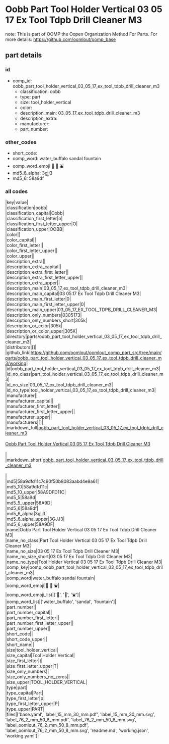 # Oobb Part Tool Holder Vertical 03 05 17 Ex Tool Tdpb Drill Cleaner M3  

note: This is part of OOMP the Oopen Organization Method For Parts. For more details: https://github.com/oomlout/oomp_base

##  part details





### id
* oomp_id: oobb_part_tool_holder_vertical_03_05_17_ex_tool_tdpb_drill_cleaner_m3
  * classification: oobb
  * type: part
  * size: tool_holder_vertical
  * color: 
  * description_main: 03_05_17_ex_tool_tdpb_drill_cleaner_m3
  * description_extra: 
  * manufacturer: 
  * part_number: 

### other_codes
* short_code: 
* oomp_word: water_buffalo sandal fountain
* oomp_word_emoji :water_buffalo: :sandal: :fountain:
* md5_6_alpha: 3gjj3
* md5_6: 58a9df

### all codes 
|key|value|  
|classification|oobb|  
|classification_capital|Oobb|  
|classification_first_letter|o|  
|classification_first_letter_upper|O|  
|classification_upper|OOBB|  
|color||  
|color_capital||  
|color_first_letter||  
|color_first_letter_upper||  
|color_upper||  
|description_extra||  
|description_extra_capital||  
|description_extra_first_letter||  
|description_extra_first_letter_upper||  
|description_extra_upper||  
|description_main|03_05_17_ex_tool_tdpb_drill_cleaner_m3|  
|description_main_capital|03 05.17 Ex Tool Tdpb Drill Cleaner M3|  
|description_main_first_letter|0|  
|description_main_first_letter_upper|0|  
|description_main_upper|03_05_17_EX_TOOL_TDPB_DRILL_CLEANER_M3|  
|description_only_numbers|0305173|  
|description_only_numbers_short|305k|  
|description_or_color|305k|  
|description_or_color_upper|305K|  
|directory|parts/oobb_part_tool_holder_vertical_03_05_17_ex_tool_tdpb_drill_cleaner_m3|  
|distributors|[]|  
|github_link|https://github.com/oomlout/oomlout_oomp_part_src/tree/main/parts/oobb_part_tool_holder_vertical_03_05_17_ex_tool_tdpb_drill_cleaner_m3/working|  
|id|oobb_part_tool_holder_vertical_03_05_17_ex_tool_tdpb_drill_cleaner_m3|  
|id_no_class|part_tool_holder_vertical_03_05_17_ex_tool_tdpb_drill_cleaner_m3|  
|id_no_size|03_05_17_ex_tool_tdpb_drill_cleaner_m3|  
|id_no_type|tool_holder_vertical_03_05_17_ex_tool_tdpb_drill_cleaner_m3|  
|manufacturer||  
|manufacturer_capital||  
|manufacturer_first_letter||  
|manufacturer_first_letter_upper||  
|manufacturer_upper||  
|manufacturers|[]|  
|markdown_full|[oobb_part_tool_holder_vertical_03_05_17_ex_tool_tdpb_drill_cleaner_m3](https://github.com/oomlout/oomlout_oomp_part_src/tree/main/parts/oobb_part_tool_holder_vertical_03_05_17_ex_tool_tdpb_drill_cleaner_m3/working)<br>[](https://github.com/oomlout/oomlout_oomp_part_src/tree/main/parts/oobb_part_tool_holder_vertical_03_05_17_ex_tool_tdpb_drill_cleaner_m3/working)<br>[Oobb Part Tool Holder Vertical 03 05 17 Ex Tool Tdpb Drill Cleaner M3](https://github.com/oomlout/oomlout_oomp_part_src/tree/main/parts/oobb_part_tool_holder_vertical_03_05_17_ex_tool_tdpb_drill_cleaner_m3/working)<br><br>|  
|markdown_short|[oobb_part_tool_holder_vertical_03_05_17_ex_tool_tdpb_drill_cleaner_m3](https://github.com/oomlout/oomlout_oomp_part_src/tree/main/parts/oobb_part_tool_holder_vertical_03_05_17_ex_tool_tdpb_drill_cleaner_m3/working)<br><br>|  
|md5|58a9dfd11c7c90f50b8083aabd4e9a61|  
|md5_10|58a9dfd11c|  
|md5_10_upper|58A9DFD11C|  
|md5_5|58a9d|  
|md5_5_upper|58A9D|  
|md5_6|58a9df|  
|md5_6_alpha|3gjj3|  
|md5_6_alpha_upper|3GJJ3|  
|md5_6_upper|58A9DF|  
|name|Oobb Part Tool Holder Vertical 03 05 17 Ex Tool Tdpb Drill Cleaner M3|  
|name_no_class|Part Tool Holder Vertical 03 05 17 Ex Tool Tdpb Drill Cleaner M3|  
|name_no_size|03 05 17 Ex Tool Tdpb Drill Cleaner M3|  
|name_no_size_short|03 05 17 Ex Tool Tdpb Drill Cleaner M3|  
|name_no_type|Tool Holder Vertical 03 05 17 Ex Tool Tdpb Drill Cleaner M3|  
|oomp_key|oomp_oobb_part_tool_holder_vertical_03_05_17_ex_tool_tdpb_drill_cleaner_m3|  
|oomp_word|water_buffalo sandal fountain|  
|oomp_word_emoji|:water_buffalo: :sandal: :fountain:|  
|oomp_word_emoji_list|[':water_buffalo:', ':sandal:', ':fountain:']|  
|oomp_word_list|['water_buffalo', 'sandal', 'fountain']|  
|part_number||  
|part_number_capital||  
|part_number_first_letter||  
|part_number_first_letter_upper||  
|part_number_upper||  
|short_code||  
|short_code_upper||  
|short_name||  
|size|tool_holder_vertical|  
|size_capital|Tool Holder Vertical|  
|size_first_letter|t|  
|size_first_letter_upper|T|  
|size_only_numbers||  
|size_only_numbers_no_zeros||  
|size_upper|TOOL_HOLDER_VERTICAL|  
|type|part|  
|type_capital|Part|  
|type_first_letter|p|  
|type_first_letter_upper|P|  
|type_upper|PART|  
|files|['base.yaml', 'label_15_mm_30_mm.pdf', 'label_15_mm_30_mm.svg', 'label_76_2_mm_50_8_mm.pdf', 'label_76_2_mm_50_8_mm.svg', 'label_oomlout_76_2_mm_50_8_mm.pdf', 'label_oomlout_76_2_mm_50_8_mm.svg', 'readme.md', 'working.json', 'working.yaml']|  

